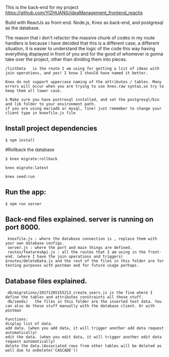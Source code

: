 This is the back-end for my project https://github.com/YIZHUANG/ideaManagement_frontend_reactjs

Build with ReactJs as front-end.
Node.js, Knex as back-end, and postgresql as the database.

The reason that i don't refactor the massive chunk of codes in my route handlers is because i have decided that this is a different case, a different situation, it is easier to understand the logic of the code this way having everything displayed in front of you and for the good of whomever is gonna take over the project,  other than dividing them into pieces.


```
/listData   is the route I am using for getting a list of ideas with join operations, and yes! I know I should have named it better.
```
```
Knex do not support uppercase naming of the attributes / tables. Many errors will occur when you are trying to use knex.raw syntax,so try to keep them all lower case.
```
```
$ Make sure you have postresql installed, and set the postgresql/bin and lib folder to your environment path.
if you are using mariadb or mysql, fine! just remember to change your client type in knexfile.js file
```
## Install project dependencies
```
$ npm install
```
#Rollback the database
``` type in these commands in orders
$ knex migrate:rollback

knex migrate:latest

knex seed:run
```

## Run the app:
```
$ npm run server
```

## Back-end files explained.  server is running on port 8000.
```
 knexfile.js : where the database connection is , replace them with your own database configs.
 server.js : where the port and main things are defined.
 routes/featuresApi.js : all the routes that I am using in the front-end. (where I have the join operations and triggers)
$routes/deleteData.js and the rest of the files in this folder are for testing purposes with postman and for future usage perhaps.
```
## Database files explained.
```
 db/migrations/20171205155213_create_users.js is the fine where I define the tables and attributes constraints all those stuff.
 db/seeds/   the files in this folder are the inserted test data. You can also do these stuff manually with the database client. Or with postman
```

```
Functions:
display list of data.
add data. (when you add data, it will trigger another add data request automatically)
edit the data. (when you edit data, it will trigger another edit data request automatically)
delete the data.(Associated rows from other tables will be deleted as well due to onDelete('CASCADE'))
```

